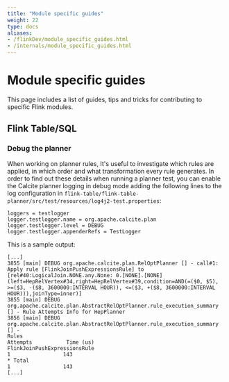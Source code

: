```yaml
---
title: "Module specific guides"
weight: 22
type: docs
aliases:
- /flinkDev/module_specific_guides.html
- /internals/module_specific_guides.html
---
```

<!--
Licensed to the Apache Software Foundation (ASF) under one
or more contributor license agreements.  See the NOTICE file
distributed with this work for additional information
regarding copyright ownership.  The ASF licenses this file
to you under the Apache License, Version 2.0 (the
"License"); you may not use this file except in compliance
with the License.  You may obtain a copy of the License at

  http://www.apache.org/licenses/LICENSE-2.0

Unless required by applicable law or agreed to in writing,
software distributed under the License is distributed on an
"AS IS" BASIS, WITHOUT WARRANTIES OR CONDITIONS OF ANY
KIND, either express or implied.  See the License for the
specific language governing permissions and limitations
under the License.
-->

# Module specific guides

This page includes a list of guides, tips and tricks for contributing to specific Flink modules. 

## Flink Table/SQL

### Debug the planner

When working on planner rules, It's useful to investigate which rules are applied, in which order and what transformation every rule generates. 
In order to find out these details when running a planner test, you can enable the Calcite planner logging in debug mode adding the following lines to the log configuration in `flink-table/flink-table-planner/src/test/resources/log4j2-test.properties`:

```
loggers = testlogger
logger.testlogger.name = org.apache.calcite.plan
logger.testlogger.level = DEBUG
logger.testlogger.appenderRefs = TestLogger
```

This is a sample output:

```
[...]
3855 [main] DEBUG org.apache.calcite.plan.RelOptPlanner [] - call#1: Apply rule [FlinkJoinPushExpressionsRule] to [rel#40:LogicalJoin.NONE.any.None: 0.[NONE].[NONE](left=HepRelVertex#34,right=HepRelVertex#39,condition=AND(=($0, $5), >=($3, -($8, 3600000:INTERVAL HOUR)), <=($3, +($8, 3600000:INTERVAL HOUR))),joinType=inner)]
3855 [main] DEBUG org.apache.calcite.plan.AbstractRelOptPlanner.rule_execution_summary [] - Rule Attempts Info for HepPlanner
3856 [main] DEBUG org.apache.calcite.plan.AbstractRelOptPlanner.rule_execution_summary [] - 
Rules                                                                   Attempts           Time (us)
FlinkJoinPushExpressionsRule                                                   1                 143
* Total                                                                        1                 143
[...]
```
